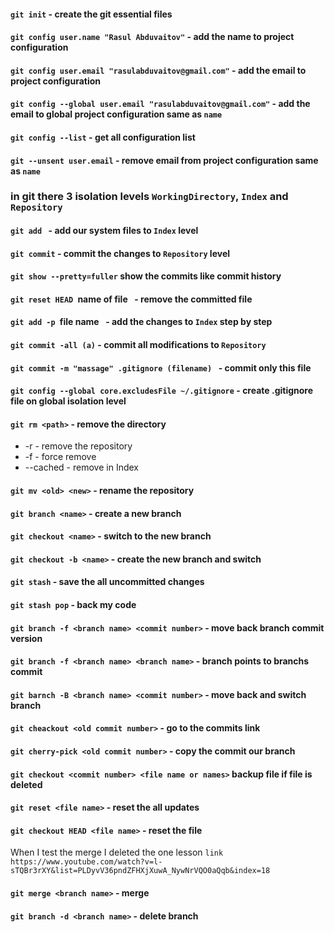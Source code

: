 #### `git init` - create the git essential files
#### `git config user.name "Rasul Abduvaitov"` - add the name to project configuration
#### `git config user.email "rasulabduvaitov@gmail.com"` - add the email to project configuration

#### `git config --global user.email "rasulabduvaitov@gmail.com"` - add the email to global project configuration same as `name`

#### `git config --list` - get all configuration list

#### `git --unsent user.email` - remove email from project configuration same as `name`


###  in git there 3 isolation levels  `WorkingDirectory`, `Index` and `Repository`

#### `git add ` - add our system files to `Index` level

#### `git commit` - commit the changes to `Repository` level

#### `git show --pretty=fuller` show the commits like commit history

#### `git reset HEAD `name of file` ` - remove the committed file

#### `git add -p `file name` ` - add the changes to `Index` step by step


#### `git commit -all (a)` - commit all modifications to `Repository`

#### `git commit -m "massage" .gitignore (filename) ` - commit only this file 

#### `git config --global core.excludesFile ~/.gitignore` - create .gitignore file on global isolation level

#### `git rm <path>` - remove the directory
* -r - remove the repository
* -f - force remove 
* --cached - remove in Index

#### `git mv <old> <new>` - rename the repository


#### `git branch <name>` - create a new branch
#### `git checkout <name>` - switch to the new branch
#### `git checkout -b <name>` - create the new branch and switch



#### `git stash` - save the all uncommitted changes 
#### `git stash pop` - back my code

#### `git branch -f <branch name> <commit number>` - move back branch commit version
#### `git branch -f <branch name> <branch name>` - branch points to branchs commit
#### `git barnch -B <branch name> <commit number>` - move back and switch branch

#### `git cheackout <old commit number>` - go to the commits link
#### `git cherry-pick <old commit number>` - copy the commit our branch

#### `git checkout <commit number> <file name or names>` backup file if file is deleted
#### `git reset <file name>` - reset the all updates

#### `git checkout HEAD <file name>` - reset the file

When I test the merge I deleted the one lesson ```link https://www.youtube.com/watch?v=l-sTQBr3rXY&list=PLDyvV36pndZFHXjXuwA_NywNrVQO0aQqb&index=18```

#### `git merge <branch name>` - merge


#### `git branch -d <branch name>` - delete branch
